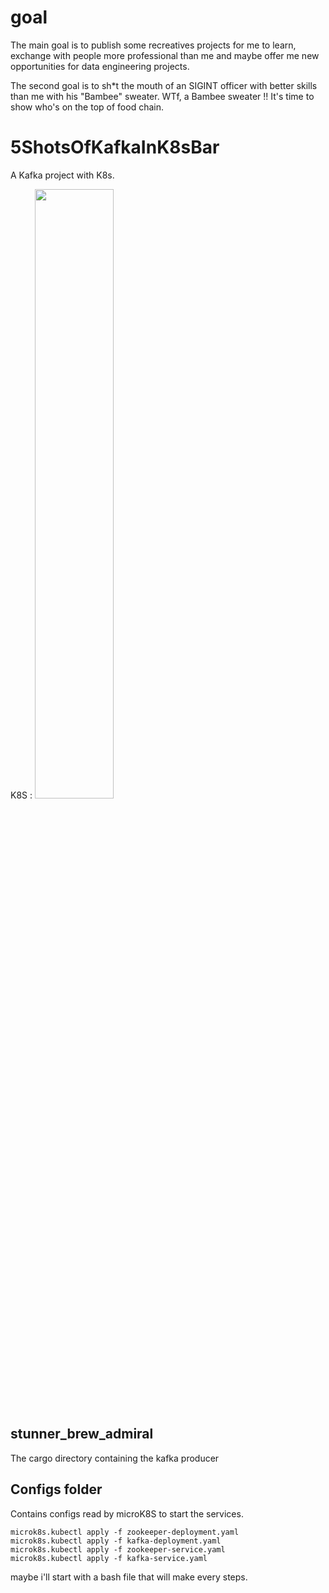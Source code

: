 # goal
The main goal is to publish some recreatives projects for me to learn, exchange with people more professional than me and maybe offer me new opportunities for data engineering projects.

The second goal is to sh*t the mouth of an SIGINT officer with better skills than me with his "Bambee" sweater. WTf, a Bambee sweater !! It's time to show who's on the top of food chain.


# 5ShotsOfKafkaInK8sBar
A Kafka project with K8s. 

K8S : 
<img src="https://github.com/nicolasJJJ/5ShotsOfKafkaInK8sBar/assets/104780543/aa50ace3-3372-49eb-91ad-4d53faaf0d1a" width="50%">


## stunner_brew_admiral

The cargo directory containing the kafka producer

## Configs folder
Contains configs read by microK8S to start the services.

```
microk8s.kubectl apply -f zookeeper-deployment.yaml
microk8s.kubectl apply -f kafka-deployment.yaml
microk8s.kubectl apply -f zookeeper-service.yaml
microk8s.kubectl apply -f kafka-service.yaml
```

maybe i'll start with a bash file that will make every steps.
